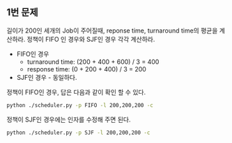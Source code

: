 ## 1번 문제 
길이가 200인 세개의 Job이 주어질때, reponse time, turnaround time의 평균을 계산하라. 정책이 FIFO 인 경우와 SJF인 경우 각각 계산하라.

- FIFO인 경우
  - turnaround time: (200 + 400 + 600) / 3 = 400
  - response time: (0 + 200 + 400) / 3 = 200
- SJF인 경우 - 동일하다.

정책이 FIFO인 경우, 답은 다음과 같이 확인 할 수 있다.
```bash
python ./scheduler.py -p FIFO -l 200,200,200 -c
```

정책이 SJF인 경우에는 인자를 수정해 주면 된다. 
```bash
python ./scheduler.py -p SJF -l 200,200,200 -c
```
